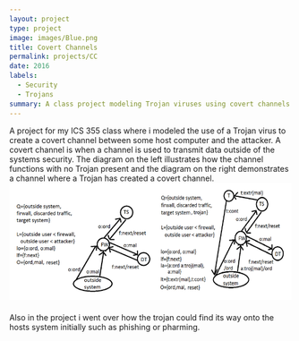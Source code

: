 ```yaml
---
layout: project
type: project
image: images/Blue.png
title: Covert Channels
permalink: projects/CC
date: 2016
labels:
  - Security
  - Trojans
summary: A class project modeling Trojan viruses using covert channels
---
```


A project for my ICS 355 class where i modeled the use of a Trojan virus to create a covert channel
between some host computer and the attacker. A covert channel is when a channel is used to transmit data 
outside of the systems security. The diagram on the left illustrates how the channel functions with no 
Trojan present and the diagram on the right demonstrates a channel where a Trojan has created a covert
channel.
<img class="ui floated left image" style="margin-bottom: 20px" src="../images/trojan.png">
Also in the project i went over how the trojan could find its way onto the hosts system initially such as phishing
or pharming.
